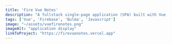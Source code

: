 ```yaml
---
title: 'Fire Vue Notes'
description: "A fullstack single-page application (SPA) built with Vue, Pinia for State management, Vue-Router for seamless navigation. Create, Read, Update and Delete Notes directly in Firebase."
tags: ['Vue', 'Firebase', 'Bulma', 'Javascript']
image: "~/assets/vuefirenotes.png"
imageAlt: "application display"
linkToProject: "https://firevuenotes.vercel.app"
---
```


